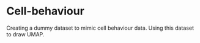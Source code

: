 # Cell-behaviour
Creating a dummy dataset to mimic cell behaviour data. Using this dataset to draw UMAP.
